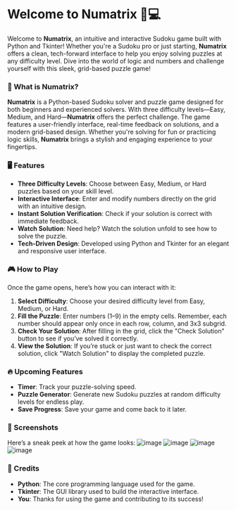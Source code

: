 # Welcome to **Numatrix** 🔢💻

Welcome to **Numatrix**, an intuitive and interactive Sudoku game built with Python and Tkinter! Whether you're a Sudoku pro or just starting, **Numatrix** offers a clean, tech-forward interface to help you enjoy solving puzzles at any difficulty level. Dive into the world of logic and numbers and challenge yourself with this sleek, grid-based puzzle game!

### 🚀 What is **Numatrix**?

**Numatrix** is a Python-based Sudoku solver and puzzle game designed for both beginners and experienced solvers. With three difficulty levels—Easy, Medium, and Hard—**Numatrix** offers the perfect challenge. The game features a user-friendly interface, real-time feedback on solutions, and a modern grid-based design. Whether you're solving for fun or practicing logic skills, **Numatrix** brings a stylish and engaging experience to your fingertips.

### 🖥️ Features

- **Three Difficulty Levels**: Choose between Easy, Medium, or Hard puzzles based on your skill level.
- **Interactive Interface**: Enter and modify numbers directly on the grid with an intuitive design.
- **Instant Solution Verification**: Check if your solution is correct with immediate feedback.
- **Watch Solution**: Need help? Watch the solution unfold to see how to solve the puzzle.
- **Tech-Driven Design**: Developed using Python and Tkinter for an elegant and responsive user interface.

### 🎮 How to Play

Once the game opens, here’s how you can interact with it:

1. **Select Difficulty**: Choose your desired difficulty level from Easy, Medium, or Hard.
2. **Fill the Puzzle**: Enter numbers (1–9) in the empty cells. Remember, each number should appear only once in each row, column, and 3x3 subgrid.
3. **Check Your Solution**: After filling in the grid, click the "Check Solution" button to see if you’ve solved it correctly.
4. **View the Solution**: If you’re stuck or just want to check the correct solution, click "Watch Solution" to display the completed puzzle.

### 🔥 Upcoming Features

- **Timer**: Track your puzzle-solving speed.
- **Puzzle Generator**: Generate new Sudoku puzzles at random difficulty levels for endless play.
- **Save Progress**: Save your game and come back to it later.

### 📸 Screenshots

Here’s a sneak peek at how the game looks:
![image](https://github.com/user-attachments/assets/276a5de0-c33d-44d1-99f2-5977762671b9)
![image](https://github.com/user-attachments/assets/8a7e676c-a0c2-499b-9844-e068eec59ce0)
![image](https://github.com/user-attachments/assets/69d5b839-bb4b-40ee-83ed-72c3ab6fda21)
![image](https://github.com/user-attachments/assets/bc94cc7b-2734-4ee3-a26f-6c16da2035b8)

### 💖 Credits

- **Python**: The core programming language used for the game.
- **Tkinter**: The GUI library used to build the interactive interface.
- **You**: Thanks for using the game and contributing to its success!
